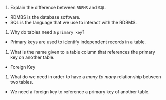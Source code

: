 1. Explain the difference between `RDBMS` and `SQL`.
- RDMBS is the database software. 
- SQL is the language that we use to interact with the RDBMS.

1. Why do tables need a `primary key`?
- Primary keys are used to identify independent records in a table. 

1. What is the name given to a table column that references the primary key on another table.
- Foreign Key

1. What do we need in order to have a _many to many_ relationship between two tables.
- We need a foreign key to reference a primary key of another table.